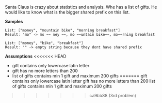 Santa Claus is crazy about statistics and analysis. Whe has a list of gifts. He would like to know what is the bigger shared prefix on this list.

**Samples**

```
List: ["money", "mountain bike", "morning breakfast"]
Result: "mo" -> mo ~~ ney ~~, mo ~~untain bike~~, mo~~rning breakfast
```

```
List: ["money", "bike", "breakfast"]
Result: "" -> empty string because they dont have shared prefix
```

**Assumptions**
<<<<<<< HEAD

* gift contains only lowercase latin letter
* gift has no more letters than 200
* list of gifts contains min 1 gift and maximum 200 gifts
=======
gift contains only lowercase latin letter
gift has no more letters than 200
list of gifts contains min 1 gift and maximum 200 gifts
>>>>>>> ca9bb88 (3rd problem)
